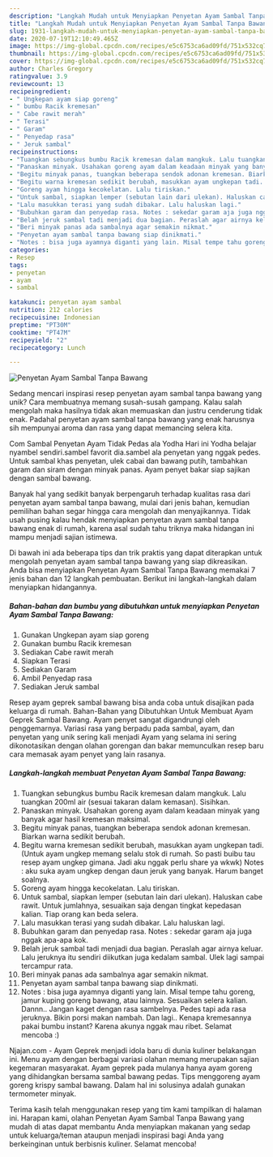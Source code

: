 ```yaml
---
description: "Langkah Mudah untuk Menyiapkan Penyetan Ayam Sambal Tanpa Bawang yang Sempurna"
title: "Langkah Mudah untuk Menyiapkan Penyetan Ayam Sambal Tanpa Bawang yang Sempurna"
slug: 1931-langkah-mudah-untuk-menyiapkan-penyetan-ayam-sambal-tanpa-bawang-yang-sempurna
date: 2020-07-19T12:10:49.465Z
image: https://img-global.cpcdn.com/recipes/e5c6753ca6ad09fd/751x532cq70/penyetan-ayam-sambal-tanpa-bawang-foto-resep-utama.jpg
thumbnail: https://img-global.cpcdn.com/recipes/e5c6753ca6ad09fd/751x532cq70/penyetan-ayam-sambal-tanpa-bawang-foto-resep-utama.jpg
cover: https://img-global.cpcdn.com/recipes/e5c6753ca6ad09fd/751x532cq70/penyetan-ayam-sambal-tanpa-bawang-foto-resep-utama.jpg
author: Charles Gregory
ratingvalue: 3.9
reviewcount: 13
recipeingredient:
- " Ungkepan ayam siap goreng"
- " bumbu Racik kremesan"
- " Cabe rawit merah"
- " Terasi"
- " Garam"
- " Penyedap rasa"
- " Jeruk sambal"
recipeinstructions:
- "Tuangkan sebungkus bumbu Racik kremesan dalam mangkuk. Lalu tuangkan 200ml air (sesuai takaran dalam kemasan). Sisihkan."
- "Panaskan minyak. Usahakan goreng ayam dalam keadaan minyak yang banyak agar hasil kremesan maksimal."
- "Begitu minyak panas, tuangkan beberapa sendok adonan kremesan. Biarkan warna sedikit berubah."
- "Begitu warna kremesan sedikit berubah, masukkan ayam ungkepan tadi. (Untuk ayam ungkep memang selalu stok di rumah. So pasti buibu tau resep ayam ungkep gimana. Jadi aku nggak perlu share ya wkwk) Notes : aku suka ayam ungkep dengan daun jeruk yang banyak. Harum banget soalnya."
- "Goreng ayam hingga kecokelatan. Lalu tiriskan."
- "Untuk sambal, siapkan lemper (sebutan lain dari ulekan). Haluskan cabe rawit. Untuk jumlahnya, sesuaikan saja dengan tingkat kepedasan kalian. Tiap orang kan beda selera."
- "Lalu masukkan terasi yang sudah dibakar. Lalu haluskan lagi."
- "Bubuhkan garam dan penyedap rasa. Notes : sekedar garam aja juga nggak apa-apa kok."
- "Belah jeruk sambal tadi menjadi dua bagian. Peraslah agar airnya keluar. Lalu jeruknya itu sendiri diikutkan juga kedalam sambal. Ulek lagi sampai tercampur rata."
- "Beri minyak panas ada sambalnya agar semakin nikmat."
- "Penyetan ayam sambal tanpa bawang siap dinikmati."
- "Notes : bisa juga ayamnya diganti yang lain. Misal tempe tahu goreng, jamur kuping goreng bawang, atau lainnya. Sesuaikan selera kalian. Dannn.. Jangan kaget dengan rasa sambelnya. Pedes tapi ada rasa jeruknya. Bikin porsi makan nambah. Dan lagi.. Kenapa kremesannya pakai bumbu instant? Karena akunya nggak mau ribet. Selamat mencoba :)"
categories:
- Resep
tags:
- penyetan
- ayam
- sambal

katakunci: penyetan ayam sambal 
nutrition: 212 calories
recipecuisine: Indonesian
preptime: "PT30M"
cooktime: "PT47M"
recipeyield: "2"
recipecategory: Lunch

---
```



![Penyetan Ayam Sambal Tanpa Bawang](https://img-global.cpcdn.com/recipes/e5c6753ca6ad09fd/751x532cq70/penyetan-ayam-sambal-tanpa-bawang-foto-resep-utama.jpg)

Sedang mencari inspirasi resep penyetan ayam sambal tanpa bawang yang unik? Cara membuatnya memang susah-susah gampang. Kalau salah mengolah maka hasilnya tidak akan memuaskan dan justru cenderung tidak enak. Padahal penyetan ayam sambal tanpa bawang yang enak harusnya sih mempunyai aroma dan rasa yang dapat memancing selera kita.

Com Sambal Penyetan Ayam Tidak Pedas ala Yodha Hari ini Yodha belajar nyambel sendiri.sambel favorit dia.sambel ala penyetan yang nggak pedes. Untuk sambal khas penyetan, ulek cabai dan bawang putih, tambahkan garam dan siram dengan minyak panas. Ayam penyet bakar siap sajikan dengan sambal bawang.

Banyak hal yang sedikit banyak berpengaruh terhadap kualitas rasa dari penyetan ayam sambal tanpa bawang, mulai dari jenis bahan, kemudian pemilihan bahan segar hingga cara mengolah dan menyajikannya. Tidak usah pusing kalau hendak menyiapkan penyetan ayam sambal tanpa bawang enak di rumah, karena asal sudah tahu triknya maka hidangan ini mampu menjadi sajian istimewa.


Di bawah ini ada beberapa tips dan trik praktis yang dapat diterapkan untuk mengolah penyetan ayam sambal tanpa bawang yang siap dikreasikan. Anda bisa menyiapkan Penyetan Ayam Sambal Tanpa Bawang memakai 7 jenis bahan dan 12 langkah pembuatan. Berikut ini langkah-langkah dalam menyiapkan hidangannya.

<!--inarticleads1-->

##### Bahan-bahan dan bumbu yang dibutuhkan untuk menyiapkan Penyetan Ayam Sambal Tanpa Bawang:

1. Gunakan  Ungkepan ayam siap goreng
1. Gunakan  bumbu Racik kremesan
1. Sediakan  Cabe rawit merah
1. Siapkan  Terasi
1. Sediakan  Garam
1. Ambil  Penyedap rasa
1. Sediakan  Jeruk sambal


Resep ayam geprek sambal bawang bisa anda coba untuk disajikan pada keluarga di rumah. Bahan-Bahan yang Dibutuhkan Untuk Membuat Ayam Geprek Sambal Bawang. Ayam penyet sangat digandrungi oleh penggemarnya. Variasi rasa yang berpadu pada sambal, ayam, dan penyetan yang unik sering kali menjadi Ayam yang selama ini sering dikonotasikan dengan olahan gorengan dan bakar memunculkan resep baru cara memasak ayam penyet yang lain rasanya. 

<!--inarticleads2-->

##### Langkah-langkah membuat Penyetan Ayam Sambal Tanpa Bawang:

1. Tuangkan sebungkus bumbu Racik kremesan dalam mangkuk. Lalu tuangkan 200ml air (sesuai takaran dalam kemasan). Sisihkan.
1. Panaskan minyak. Usahakan goreng ayam dalam keadaan minyak yang banyak agar hasil kremesan maksimal.
1. Begitu minyak panas, tuangkan beberapa sendok adonan kremesan. Biarkan warna sedikit berubah.
1. Begitu warna kremesan sedikit berubah, masukkan ayam ungkepan tadi. (Untuk ayam ungkep memang selalu stok di rumah. So pasti buibu tau resep ayam ungkep gimana. Jadi aku nggak perlu share ya wkwk) Notes : aku suka ayam ungkep dengan daun jeruk yang banyak. Harum banget soalnya.
1. Goreng ayam hingga kecokelatan. Lalu tiriskan.
1. Untuk sambal, siapkan lemper (sebutan lain dari ulekan). Haluskan cabe rawit. Untuk jumlahnya, sesuaikan saja dengan tingkat kepedasan kalian. Tiap orang kan beda selera.
1. Lalu masukkan terasi yang sudah dibakar. Lalu haluskan lagi.
1. Bubuhkan garam dan penyedap rasa. Notes : sekedar garam aja juga nggak apa-apa kok.
1. Belah jeruk sambal tadi menjadi dua bagian. Peraslah agar airnya keluar. Lalu jeruknya itu sendiri diikutkan juga kedalam sambal. Ulek lagi sampai tercampur rata.
1. Beri minyak panas ada sambalnya agar semakin nikmat.
1. Penyetan ayam sambal tanpa bawang siap dinikmati.
1. Notes : bisa juga ayamnya diganti yang lain. Misal tempe tahu goreng, jamur kuping goreng bawang, atau lainnya. Sesuaikan selera kalian. Dannn.. Jangan kaget dengan rasa sambelnya. Pedes tapi ada rasa jeruknya. Bikin porsi makan nambah. Dan lagi.. Kenapa kremesannya pakai bumbu instant? Karena akunya nggak mau ribet. Selamat mencoba :)


Njajan.com - Ayam Geprek menjadi idola baru di dunia kuliner belakangan ini. Menu ayam dengan berbagai variasi olahan memang merupakan sajian kegemaran masyarakat. Ayam geprek pada mulanya hanya ayam goreng yang dihidangkan bersama sambal bawang pedas. Tips menggoreng ayam goreng krispy sambal bawang. Dalam hal ini solusinya adalah gunakan termometer minyak. 

Terima kasih telah menggunakan resep yang tim kami tampilkan di halaman ini. Harapan kami, olahan Penyetan Ayam Sambal Tanpa Bawang yang mudah di atas dapat membantu Anda menyiapkan makanan yang sedap untuk keluarga/teman ataupun menjadi inspirasi bagi Anda yang berkeinginan untuk berbisnis kuliner. Selamat mencoba!
